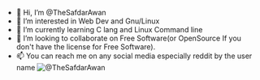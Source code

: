 - 👋 Hi, I’m @TheSafdarAwan
- 👀 I’m interested in Web Dev and Gnu/Linux
- 🌱 I’m currently learning C lang and Linux Command line
- 💞️ I’m looking to collaborate on Free Software(or OpenSource If you don't have the license for Free Software).
- 📫 You can reach me on any social media especially reddit by the user name ![@TheSafdarAwan](https://www.reddit.com/user/TheSafdarAwan)
